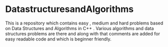 # DatastructuresandAlgorithms
This is a repository which contains easy , medium and hard problems based on Data Structures and Algorithms in C++ . 
Various algorithms and data structures problems are there and along with that comments are added for easy readable code and which is beginner friendly.
